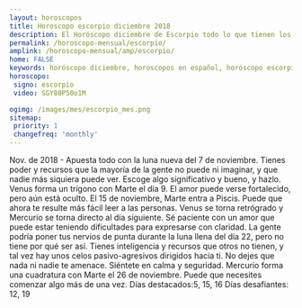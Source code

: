 ```yaml
---
layout: horoscopos
title: Horoscopo escorpio diciembre 2018
description: El Horóscopo diciembre de Escorpio todo lo que tienen los astros preparados para este mes, amor, trabajo, familia. Todo sobre astrologia, tarot, predicciones. Horoscopo gratis en español, predicciones y astrología.
permalink: /horoscopo-mensual/escorpio/
amplink: /horoscopo-mensual/amp/escorpio/
home: FALSE
keywords: horóscopo diciembre, horoscopos en español, horóscopo escorpio diciembre , horóscopo esperanza gracia, horoscop, horóscopos gratis, horoscopo escorpio, Tarot, Astrologia, Zodíaco, escorpio, horoscopo gratis, horoscopo del mes 
horoscopo:
 signo: escorpio
 video: SGY80P50o1M

ogimg: /images/mes/escorpio_mes.png
sitemap:
 priority: 1
 changefreq: 'monthly'
---
```



Nov. de 2018 - Apuesta todo con la luna nueva del 7 de noviembre. Tienes poder y recursos que la mayoría de la gente no puede ni imaginar, y que nadie más siquiera puede ver. Escoge algo significativo y bueno, y hazlo. 
Venus forma un trígono con Marte el día 9. El amor puede verse fortalecido, pero aún está oculto. 
El 15 de noviembre, Marte entra a Piscis. Puede que ahora te resulte más fácil leer a las personas. Venus se torna retrógrado y Mercurio se torna directo al día siguiente. Sé paciente con un amor que puede estar teniendo dificultades para expresarse con claridad. 
La gente podría poner tus nervios de punta durante la luna llena del día 22, pero no tiene por qué ser así. Tienes inteligencia y recursos que otros no tienen, y tal vez hay unos celos pasivo-agresivos dirigidos hacia ti. No dejes que nada ni nadie te amenace. Siéntete en calma y seguridad. 
Mercurio forma una cuadratura con Marte el 26 de noviembre. Puede que necesites comenzar algo más de una vez. 
Días destacados:5, 15, 16
Días desafiantes: 12, 19
